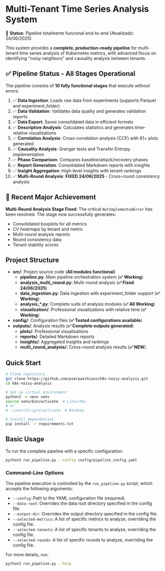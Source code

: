 # Multi-Tenant Time Series Analysis System

🎉 **Status**: Pipeline totalmente funcional end-to-end (Atualizado: 24/06/2025)

This system provides a **complete, production-ready pipeline** for multi-tenant time series analysis of Kubernetes metrics, with advanced focus on identifying "noisy neighbors" and causality analysis between tenants.

## ✅ Pipeline Status - All Stages Operational

The pipeline consists of **10 fully functional stages** that execute without errors:

1.  ✅ **Data Ingestion**: Loads raw data from experiments (supports Parquet and experiment_folder)
2.  ✅ **Data Validation**: Validates data quality and generates validation reports
3.  ✅ **Data Export**: Saves consolidated data in efficient formats
4.  ✅ **Descriptive Analysis**: Calculates statistics and generates time-relative visualizations
5.  ✅ **Correlation Analysis**: Cross-correlation analysis (CCF) with 61+ plots generated
6.  ✅ **Causality Analysis**: Granger tests and Transfer Entropy implementation
7.  ✅ **Phase Comparison**: Compares baseline/attack/recovery phases
8.  ✅ **Report Generation**: Consolidated Markdown reports with insights
9.  ✅ **Insight Aggregation**: High-level insights with tenant rankings
10. ✅ **Multi-Round Analysis**: **FIXED 24/06/2025** - Cross-round consistency analysis

## 🚀 Recent Major Achievement

**Multi-Round Analysis Stage Fixed**: The critical `NotImplementedError` has been resolved. The stage now successfully generates:
- Consolidated boxplots for all metrics
- CV heatmaps by tenant and metric  
- Multi-round analysis reports
- Round consistency data
- Tenant stability scores

## Project Structure

-   **src/**: Project source code (**All modules functional**)
    -   **pipeline.py**: Main pipeline orchestration system (**✅ Working**)
    -   **analysis_multi_round.py**: Multi-round analysis (**✅ Fixed 24/06/2025**)
    -   **data_ingestion.py**: Data ingestion with experiment_folder support (**✅ Working**)
    -   **analysis_*.py**: Complete suite of analysis modules (**✅ All Working**)
    -   **visualization/**: Professional visualizations with relative time (**✅ Working**)
-   **config/**: Configuration files (**✅ Tested configurations available**)
-   **outputs/**: Analysis results (**✅ Complete outputs generated**)
    -   **plots/**: Professional visualizations
    -   **reports/**: Detailed Markdown reports  
    -   **insights/**: Aggregated insights and rankings
    -   **multi_round_analysis/**: Cross-round analysis results (**✅ NEW**)

## Quick Start

```bash
# Clone repository  
git clone https://github.com/pserpaschiavo/k8s-noisy-analysis.git
cd k8s-noisy-analysis

# Set up virtual environment
python3 -m venv venv
source venv/bin/activate  # Linux/Mac
# or
# .\venv\Scripts\activate  # Windows

# Install dependencies
pip install -r requirements.txt
```

## Basic Usage

To run the complete pipeline with a specific configuration:

```bash
python3 run_pipeline.py --config config/pipeline_config.yaml
```

### Command-Line Options

The pipeline execution is controlled by the `run_pipeline.py` script, which accepts the following arguments:

-   `--config`: Path to the YAML configuration file (required).
-   `--data-root`: Overrides the data root directory specified in the config file.
-   `--output-dir`: Overrides the output directory specified in the config file.
-   `--selected-metrics`: A list of specific metrics to analyze, overriding the config file.
-   `--selected-tenants`: A list of specific tenants to analyze, overriding the config file.
-   `--selected-rounds`: A list of specific rounds to analyze, overriding the config file.

For more details, run:
```bash
python3 run_pipeline.py --help
```
